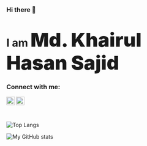 ### Hi there 👋
<h1> I am <span style="font-weight:bolder; font-size:50px;">Md. Khairul Hasan Sajid</span> </h1>

<!--
**grim-firefly/grim-firefly** is a ✨ _special_ ✨ repository because its `README.md` (this file) appears on your GitHub profile.

Here are some ideas to get you started:

- 🔭 I’m currently working on ...
- 🌱 I’m currently learning ...
- 👯 I’m looking to collaborate on ...
- 🤔 I’m looking for help with ...
- 💬 Ask me about ...
- 📫 How to reach me: ...
- 😄 Pronouns: ...
- ⚡ Fun fact: ...
-->
### Connect with me:

<a href="https://www.facebook.com/khairulhasansajid"> <img align="left" alt="Sajid | Facebook" width="22px" src="https://cdn.jsdelivr.net/npm/simple-icons@3.13.0/icons/facebook.svg" /> </a>
<a href="https://www.linkedin.com/in/khairulhasansajid/"><img align="left" alt="Sajid | LinkedIn" width="22px" src="https://cdn.jsdelivr.net/npm/simple-icons@v3/icons/linkedin.svg" /> </a>
<br/>
<br/>
<br/>

![Top Langs](https://github-readme-stats.vercel.app/api/top-langs/?username=grim-firefly)

![My GitHub stats](https://github-readme-stats.vercel.app/api?username=grim-firefly&show_icons=true)


